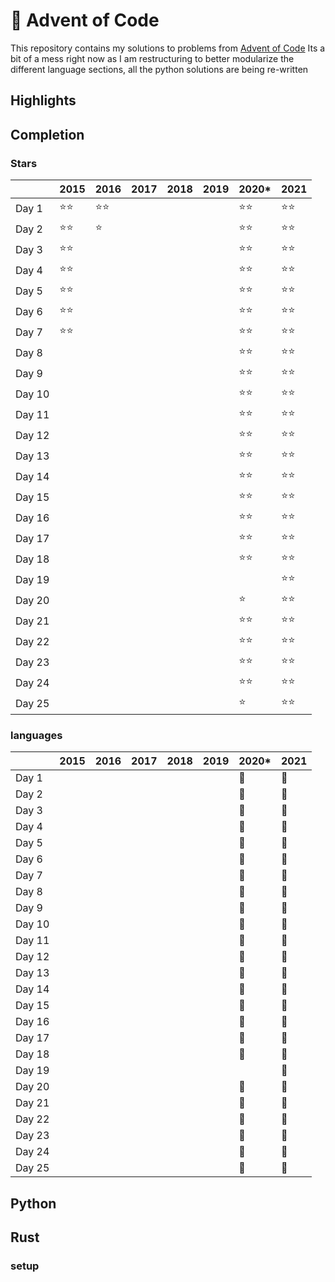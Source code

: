# :christmas_tree: Advent of Code

This repository contains my solutions to problems from [Advent of Code](https://adventofcode.com/)
Its a bit of a mess right now as I am restructuring to better modularize the different language sections, all the python solutions are being re-written

## Highlights

## Completion

### Stars

|        |    2015    |    2016    |    2017    |    2018    |    2019    |    2020*   |    2021    |
| ------ |    ----    |    ----    |    ----    |    ----    |    ----    |    ----    |    ----    |
| Day 1  |:star::star:|:star::star:|            |            |            |:star::star:|:star::star:|
| Day 2  |:star::star:|:star:      |            |            |            |:star::star:|:star::star:|
| Day 3  |:star::star:|            |            |            |            |:star::star:|:star::star:|
| Day 4  |:star::star:|            |            |            |            |:star::star:|:star::star:|
| Day 5  |:star::star:|            |            |            |            |:star::star:|:star::star:|
| Day 6  |:star::star:|            |            |            |            |:star::star:|:star::star:|
| Day 7  |:star::star:|            |            |            |            |:star::star:|:star::star:|
| Day 8  |            |            |            |            |            |:star::star:|:star::star:|
| Day 9  |            |            |            |            |            |:star::star:|:star::star:|
| Day 10 |            |            |            |            |            |:star::star:|:star::star:|
| Day 11 |            |            |            |            |            |:star::star:|:star::star:|
| Day 12 |            |            |            |            |            |:star::star:|:star::star:|
| Day 13 |            |            |            |            |            |:star::star:|:star::star:|
| Day 14 |            |            |            |            |            |:star::star:|:star::star:|
| Day 15 |            |            |            |            |            |:star::star:|:star::star:|
| Day 16 |            |            |            |            |            |:star::star:|:star::star:|
| Day 17 |            |            |            |            |            |:star::star:|:star::star:|
| Day 18 |            |            |            |            |            |:star::star:|:star::star:|
| Day 19 |            |            |            |            |            |            |:star::star:|
| Day 20 |            |            |            |            |            |:star:      |:star::star:|
| Day 21 |            |            |            |            |            |:star::star:|:star::star:|
| Day 22 |            |            |            |            |            |:star::star:|:star::star:|
| Day 23 |            |            |            |            |            |:star::star:|:star::star:|
| Day 24 |            |            |            |            |            |:star::star:|:star::star:|
| Day 25 |            |            |            |            |            |:star:      |:star::star:|

### languages

|        |    2015    |    2016    |    2017    |    2018    |    2019    |    2020*   |    2021    |
| ------ |    ----    |    ----    |    ----    |    ----    |    ----    |    ----    |    ----    |
| Day 1  |            |            |            |            |            |:snake:     |:snake:    |
| Day 2  |            |            |            |            |            |:snake:     |:snake:    |
| Day 3  |            |            |            |            |            |:snake:     |:snake:    |
| Day 4  |            |            |            |            |            |:snake:     |:snake:    |
| Day 5  |            |            |            |            |            |:snake:     |:snake:    |
| Day 6  |            |            |            |            |            |:snake:     |:snake:    |
| Day 7  |            |            |            |            |            |:snake:     |:snake:    |
| Day 8  |            |            |            |            |            |:snake:     |:snake:    |
| Day 9  |            |            |            |            |            |:snake:     |:snake:    |
| Day 10 |            |            |            |            |            |:snake:     |:snake:    |
| Day 11 |            |            |            |            |            |:snake:     |:snake:    |
| Day 12 |            |            |            |            |            |:snake:     |:snake:    |
| Day 13 |            |            |            |            |            |:snake:     |:snake:    |
| Day 14 |            |            |            |            |            |:snake:     |:snake:    |
| Day 15 |            |            |            |            |            |:snake:     |:snake:    |
| Day 16 |            |            |            |            |            |:snake:     |:snake:    |
| Day 17 |            |            |            |            |            |:snake:     |:snake:    |
| Day 18 |            |            |            |            |            |:snake:     |:snake:    |
| Day 19 |            |            |            |            |            |            |:snake:    |
| Day 20 |            |            |            |            |            |:snake:     |:snake:    |
| Day 21 |            |            |            |            |            |:snake:     |:snake:    |
| Day 22 |            |            |            |            |            |:snake:     |:snake:    |
| Day 23 |            |            |            |            |            |:snake:     |:snake:    |
| Day 24 |            |            |            |            |            |:snake:     |:snake:    |
| Day 25 |            |            |            |            |            |:snake:     |:snake:    |

## Python

## Rust

### setup
